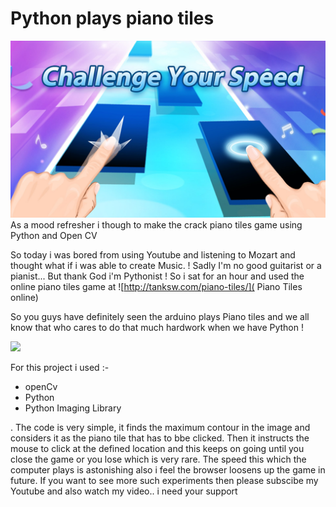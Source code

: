 # Python plays piano tiles
![](https://raw.githubusercontent.com/bhargavyagnik/piano-tiles/master/img/piano_tiles.jpg)
As a mood refresher i though to make the crack piano tiles game using Python and Open CV

So today i was bored from using Youtube and listening to Mozart and thought what if i was able to create Music. !
Sadly I'm no good guitarist or a pianist... But thank God i'm Pythonist ! So i sat for an hour and used the online piano tiles game at  ![http://tanksw.com/piano-tiles/]( Piano Tiles online)

So you guys have definitely seen the arduino plays Piano tiles and we all know that who cares to do that much hardwork when we have Python ! 


[![](http://img.youtube.com/vi/xXOSZ0u6Fyk/0.jpg)](http://www.youtube.com/watch?v=xXOSZ0u6Fyk "Arduino vs Piano Tiles")

For this project i used  :-
- openCv
- Python
- Python Imaging Library

. The code is very simple, it finds the maximum contour in the image and considers it as the piano tile that has to bbe clicked.
Then it instructs the mouse to click at the defined location and this keeps on going until you close the game or you lose which is very rare.
The speed this which the computer plays is astonishing also i feel the browser loosens up the game in future.
If you want to see more such experiments then please subscibe my Youtube and also watch my video.. i need your support

